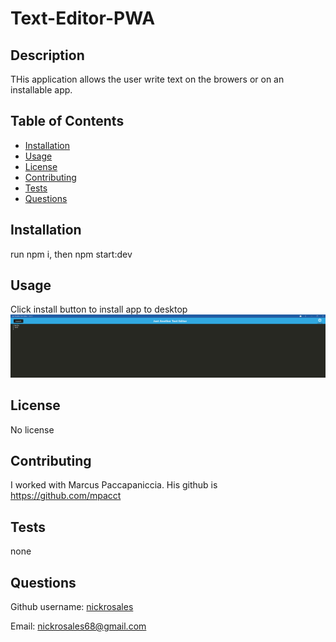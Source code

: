 # Text-Editor-PWA 

## Description

THis application allows the user write text on the browers or on an installable app.

## Table of Contents

- [Installation](#installation)
- [Usage](#usage)
- [License](#license)
- [Contributing](#contributing)
- [Tests](#tests)
- [Questions](#questions)

## Installation

run npm i, then npm start:dev

## Usage

Click install button to install app to desktop
![screen shot of installed app](Assets/textss.PNG)

## License

No license

## Contributing

I worked with Marcus Paccapaniccia. His github is https://github.com/mpacct

## Tests

none

## Questions

Github username: [nickrosales](https://www.github.com/nickrosales)

Email: nickrosales68@gmail.com

  